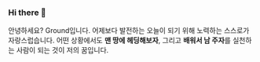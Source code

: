 ### Hi there 👋

안녕하세요? Ground입니다.
어제보다 발전하는 오늘이 되기 위해 노력하는 스스로가 자랑스럽습니다.
어떤 상황에서도 **맨 땅에 헤딩해보자**, 그리고 **배워서 남 주자**를 실천하는 사람이 되는 것이 저의 꿈입니다.
